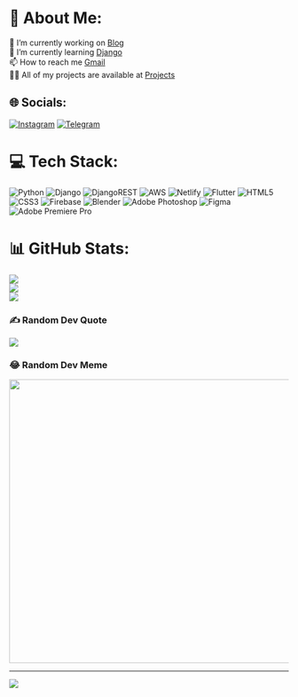 # 💫 About Me:
🔭 I’m currently working on [Blog](https://github.com/nolandevone/philosophy-blog)<br>
🌱 I’m currently learning [Django](https://www.djangoproject.com/)<br>
📫 How to reach me [Gmail](raupovsamir084@gmail.com)<br>
👨‍💻 All of my projects are available at [Projects](https://github.com/nolandevone?tab=repositories)



## 🌐 Socials:
[![Instagram](https://img.shields.io/badge/Instagram-%23E4405F.svg?logo=Instagram&logoColor=white)](https://instagram.com/rsamirdevone) 
[![Telegram](https://img.shields.io/badge/Telegram-%23E4405F.svg?logo=Telegram&logoColor=white)](https://t.me/rsamirdevone) 

# 💻 Tech Stack:
![Python](https://img.shields.io/badge/python-3670A0?style=for-the-badge&logo=python&logoColor=ffdd54) ![Django](https://img.shields.io/badge/django-%23092E20.svg?style=for-the-badge&logo=django&logoColor=white) ![DjangoREST](https://img.shields.io/badge/DJANGO-REST-ff1709?style=for-the-badge&logo=django&logoColor=white&color=ff1709&labelColor=gray) ![AWS](https://img.shields.io/badge/AWS-%23FF9900.svg?style=for-the-badge&logo=amazon-aws&logoColor=white) ![Netlify](https://img.shields.io/badge/netlify-%23000000.svg?style=for-the-badge&logo=netlify&logoColor=#00C7B7) ![Flutter](https://img.shields.io/badge/Flutter-%2302569B.svg?style=for-the-badge&logo=Flutter&logoColor=white) ![HTML5](https://img.shields.io/badge/html5-%23E34F26.svg?style=for-the-badge&logo=html5&logoColor=white) ![CSS3](https://img.shields.io/badge/css3-%231572B6.svg?style=for-the-badge&logo=css3&logoColor=white) ![Firebase](https://img.shields.io/badge/firebase-%23039BE5.svg?style=for-the-badge&logo=firebase) ![Blender](https://img.shields.io/badge/blender-%23F5792A.svg?style=for-the-badge&logo=blender&logoColor=white) ![Adobe Photoshop](https://img.shields.io/badge/adobephotoshop-%2331A8FF.svg?style=for-the-badge&logo=adobephotoshop&logoColor=white) 	![Figma](https://img.shields.io/badge/figma-%23F24E1E.svg?style=for-the-badge&logo=figma&logoColor=white) ![Adobe Premiere Pro](https://img.shields.io/badge/Adobe%20Premiere%20Pro-9999FF.svg?style=for-the-badge&logo=Adobe%20Premiere%20Pro&logoColor=white)
# 📊 GitHub Stats:
![](https://github-readme-stats.vercel.app/api?username=nolandevone&theme=dark&hide_border=false&include_all_commits=true&count_private=true)<br/>
![](https://github-readme-streak-stats.herokuapp.com/?user=nolandevone&theme=dark&hide_border=false)<br/>
![](https://github-readme-stats.vercel.app/api/top-langs/?username=nolandevone&theme=dark&hide_border=false&include_all_commits=true&count_private=true&layout=compact)

### ✍️ Random Dev Quote
![](https://quotes-github-readme.vercel.app/api?type=horizontal&theme=dark)

### 😂 Random Dev Meme
<img src="https://skillbox.ru/upload/setka_images/14055326052022_0ed1686442ac630326a48ddcef43684fa02b904b.jpg" width="512px"/>

---
[![](https://skillbox.ru/upload/setka_images/14055326052022_0ed1686442ac630326a48ddcef43684fa02b904b.jpg)](https://visitcount.itsvg.in)
